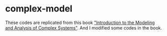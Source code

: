 # complex-model

These codes are replicated from this book ["Introduction to the Modeling and Analysis of Complex Systems"](https://open.umn.edu/opentextbooks/textbooks/233).
And I modified some codes in the book.

